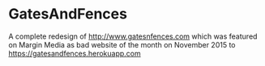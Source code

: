 # GatesAndFences

A complete redesign of http://www.gatesnfences.com which was featured on Margin Media as bad website of the month on November 2015 to https://gatesandfences.herokuapp.com


